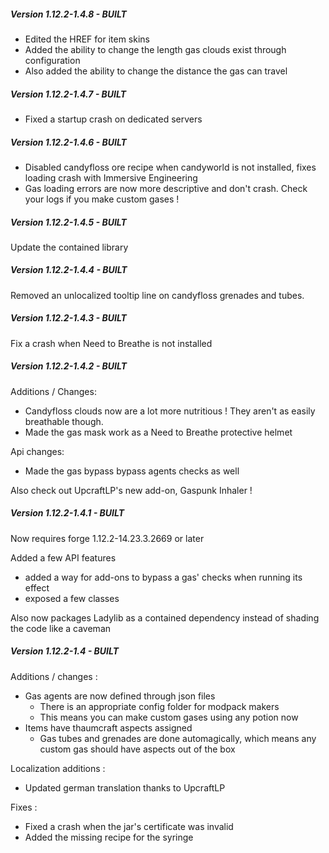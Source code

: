 ##### Version 1.12.2-1.4.8 - BUILT
- Edited the HREF for item skins
- Added the ability to change the length gas clouds exist through configuration
- Also added the ability to change the distance the gas can travel

##### Version 1.12.2-1.4.7 - BUILT
- Fixed a startup crash on dedicated servers

##### Version 1.12.2-1.4.6 - BUILT
- Disabled candyfloss ore recipe when candyworld is not installed, fixes loading crash with Immersive Engineering
- Gas loading errors are now more descriptive and don't crash. Check your logs if you make custom gases !

##### Version 1.12.2-1.4.5 - BUILT
Update the contained library

##### Version 1.12.2-1.4.4 - BUILT
Removed an unlocalized tooltip line on candyfloss grenades and tubes.

##### Version 1.12.2-1.4.3 - BUILT
Fix a crash when Need to Breathe is not installed

##### Version 1.12.2-1.4.2 - BUILT
Additions / Changes:

- Candyfloss clouds now are a lot more nutritious ! They aren't as easily breathable though.
- Made the gas mask work as a Need to Breathe protective helmet

Api changes:

- Made the gas bypass bypass agents checks as well

Also check out UpcraftLP's new add-on, Gaspunk Inhaler !

##### Version 1.12.2-1.4.1 - BUILT
Now requires forge 1.12.2-14.23.3.2669 or later


Added a few API features

- added a way for add-ons to bypass a gas' checks when running its effect
- exposed a few classes

Also now packages Ladylib as a contained dependency instead of shading the code like a caveman

##### Version 1.12.2-1.4 - BUILT
Additions / changes :

- Gas agents are now defined through json files
    - There is an appropriate config folder for modpack makers
    - This means you can make custom gases using any potion now
- Items have thaumcraft aspects assigned
    - Gas tubes and grenades are done automagically, which means any custom gas should have aspects out of the box

Localization additions :

- Updated german translation thanks to UpcraftLP

Fixes :

- Fixed a crash when the jar's certificate was invalid
- Added the missing recipe for the syringe

